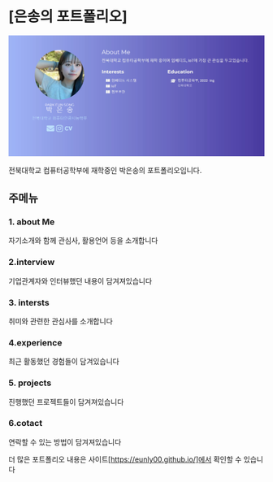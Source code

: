 # [은송의 포트폴리오]

[![Screenshot](preview.png)](https://hugoblox.com/hugo-themes/)

전북대학교 컴퓨터공학부에 재학중인 박은송의 포트폴리오입니다.

## 주메뉴
### 1. about Me

자기소개와 함께 관심사, 활용언어 등을 소개합니다

### 2.interview

기업관계자와 인터뷰했던 내용이 담겨져있습니다

### 3. intersts

취미와 관련한 관심사를 소개합니다

### 4.experience

최근 활동했던 경험들이 담겨있습니다

### 5. projects

진행했던 프로젝트들이 담겨져있습니다

### 6.cotact

연락할 수 있는 방법이 담겨져있습니다


더 많은 포트폴리오 내용은 사이트[https://eunly00.github.io/]에서 확인할 수 있습니다
